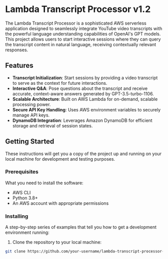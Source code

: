 # Lambda Transcript Processor v1.2

The Lambda Transcript Processor is a sophisticated AWS serverless application designed to seamlessly integrate YouTube video transcripts with the powerful language understanding capabilities of OpenAI's GPT models. This project allows users to start interactive sessions where they can query the transcript content in natural language, receiving contextually relevant responses.

## Features

- **Transcript Initialization**: Start sessions by providing a video transcript to serve as the context for future interactions.
- **Interactive Q&A**: Pose questions about the transcript and receive accurate, context-aware answers generated by GPT-3.5-turbo-1106.
- **Scalable Architecture**: Built on AWS Lambda for on-demand, scalable processing power.
- **Secure API Key Handling**: Uses AWS environment variables to securely manage API keys.
- **DynamoDB Integration**: Leverages Amazon DynamoDB for efficient storage and retrieval of session states.

## Getting Started

These instructions will get you a copy of the project up and running on your local machine for development and testing purposes.

### Prerequisites

What you need to install the software:

- AWS CLI
- Python 3.8+
- An AWS account with appropriate permissions

### Installing

A step-by-step series of examples that tell you how to get a development environment running:

1. Clone the repository to your local machine:
```sh
git clone https://github.com/your-username/lambda-transcript-processor-v1.2.git

